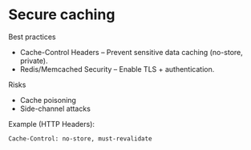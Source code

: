 # Secure caching

Best practices

* Cache-Control Headers – Prevent sensitive data caching (no-store, private).
* Redis/Memcached Security – Enable TLS + authentication.

Risks

* Cache poisoning
* Side-channel attacks

Example (HTTP Headers):

```
Cache-Control: no-store, must-revalidate  
```
